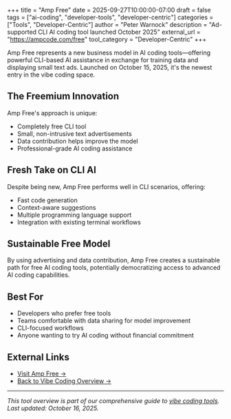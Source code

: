 +++
title = "Amp Free"
date = 2025-09-27T10:00:00-07:00
draft = false
tags = ["ai-coding", "developer-tools", "developer-centric"]
categories = ["Tools", "Developer-Centric"]
author = "Peter Warnock"
description = "Ad-supported CLI AI coding tool launched October 2025"
external_url = "https://ampcode.com/free"
tool_category = "Developer-Centric"
+++

Amp Free represents a new business model in AI coding tools—offering powerful CLI-based AI assistance in exchange for training data and displaying small text ads. Launched on October 15, 2025, it's the newest entry in the vibe coding space.

## The Freemium Innovation

Amp Free's approach is unique:
- Completely free CLI tool
- Small, non-intrusive text advertisements
- Data contribution helps improve the model
- Professional-grade AI coding assistance

## Fresh Take on CLI AI

Despite being new, Amp Free performs well in CLI scenarios, offering:
- Fast code generation
- Context-aware suggestions
- Multiple programming language support
- Integration with existing terminal workflows

## Sustainable Free Model

By using advertising and data contribution, Amp Free creates a sustainable path for free AI coding tools, potentially democratizing access to advanced AI coding capabilities.

## Best For

- Developers who prefer free tools
- Teams comfortable with data sharing for model improvement
- CLI-focused workflows
- Anyone wanting to try AI coding without financial commitment

## External Links

- [Visit Amp Free →](https://ampcode.com/free)
- [Back to Vibe Coding Overview →](/posts/vibe-coding-revolution/)

---

*This tool overview is part of our comprehensive guide to [vibe coding tools](/posts/vibe-coding-revolution/). Last updated: October 16, 2025.*
